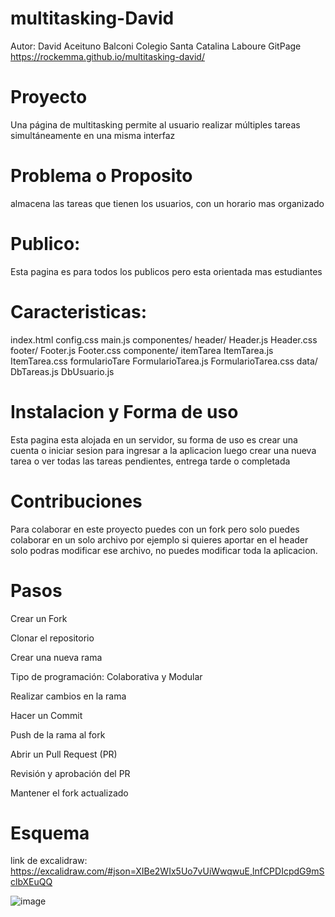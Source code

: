 # multitasking-David
Autor: David Aceituno Balconi
Colegio Santa Catalina Laboure
GitPage https://rockemma.github.io/multitasking-david/


# Proyecto
Una página de multitasking permite al usuario realizar múltiples tareas simultáneamente en una misma interfaz

# Problema o Proposito 
almacena las tareas que tienen los usuarios, con un horario mas organizado

# Publico: 
Esta pagina es para todos los publicos pero esta orientada mas estudiantes

# Caracteristicas:
index.html
config.css
main.js
componentes/
header/
Header.js
Header.css
footer/
Footer.js
Footer.css
componente/
itemTarea
ItemTarea.js
ItemTarea.css
formularioTare
FormularioTarea.js
FormularioTarea.css
data/
DbTareas.js
DbUsuario.js

# Instalacion y Forma de uso 
Esta pagina esta alojada en un servidor, su forma de uso es crear una cuenta o iniciar sesion para ingresar a la aplicacion luego crear una nueva tarea o ver todas las tareas pendientes, entrega tarde o completada

# Contribuciones
Para colaborar en este proyecto puedes con un fork pero solo puedes colaborar en un solo archivo por ejemplo 
si quieres aportar en el header solo podras modificar ese archivo, no puedes modificar toda la aplicacion.

# Pasos
Crear un Fork

Clonar el repositorio

Crear una nueva rama

Tipo de programación: Colaborativa y Modular

Realizar cambios en la rama

Hacer un Commit

Push de la rama al fork

Abrir un Pull Request (PR)

Revisión y aprobación del PR   

Mantener el fork actualizado

# Esquema 
link de excalidraw: https://excalidraw.com/#json=XIBe2WIx5Uo7vUiWwqwuE,lnfCPDIcpdG9mSclbXEuQQ

![image](https://github.com/user-attachments/assets/9a19d12b-7535-4ced-86ca-9dbee7f6a09a)
